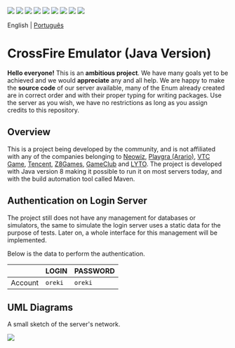 ![](https://github.com/dnangel298/crossfire/releases/tag/v1.0)
[![](https://github.com/dnangel298/crossfire/releases/tag/v1.0)](https://github.com/dnangel298/crossfire/releases/tag/v1.0)
[![](https://github.com/dnangel298/crossfire/releases/tag/v1.0%2016.04%20-%20Java%20-%20Maven?label=Ubuntu%2016.04&logo=ubuntu&logoColor=white&style=flat-square)](https://github.com/dnangel298/crossfire/releases/tag/v1.0)
[![](https://github.com/dnangel298/crossfire/releases/tag/v1.0%2018.04%20-%20Java%20-%20Maven?label=Ubuntu%2018.04&logo=ubuntu&logoColor=white&style=flat-square)](https://github.com/dnangel298/crossfire/releases/tag/v1.0)
[![](https://github.com/dnangel298/crossfire/releases/tag/v1.0%2020.04%20-%20Java%20-%20Maven?label=Ubuntu%2020.04&logo=ubuntu&logoColor=white&style=flat-square)](https://github.com/dnangel298/crossfire/releases/tag/v1.0)
[![](https://github.com/dnangel298/crossfire/releases/tag/v1.0%202016%20-%20Java%20-%20Maven?label=Windows%202016&logo=windows&style=flat-square)](https://github.com/dnangel298/crossfire/releases/tag/v1.0)
[![](https://github.com/dnangel298/crossfire/releases/tag/v1.0%202019%20-%20Java%20-%20Maven?label=Windows%202019&logo=windows&style=flat-square)](https://github.com/dnangel298/crossfire/releases/tag/v1.0)
[![](https://github.com/dnangel298/crossfire/releases/tag/v1.0%20Big%20Sur%2011.0%20-%20Java%20-%20Maven?label=macOS%20Big%20Sur%2011.0&logo=apple&style=flat-square)](https://github.com/dnangel298/crossfire/releases/tag/v1.0)
[![](https://github.com/dnangel298/crossfire/releases/tag/v1.0%20Catalina%2010.15%20-%20Java%20-%20Maven?label=macOS%20Catalina%2010.15&logo=apple&style=flat-square)](https://github.com/dnangel298/crossfire/releases/tag/v1.0)

English | [Português](https://github.com/dnangel298/crossfire/releases/tag/v1.0)

# CrossFire Emulator (Java Version)
**Hello everyone!** This is an **ambitious project**. We have many goals yet to be achieved and we would **appreciate** any and all help. We are happy to make the **source code** of our server available, many of the Enum already created are in correct order and with their proper typing for writing packages. Use the server as you wish, we have no restrictions as long as you assign credits to this repository.

## Overview
This is a project being developed by the community, and is not affiliated with any of the companies belonging to [Neowiz](https://github.com/dnangel298/crossfire/releases/tag/v1.0), [Playgra (Arario)](https://github.com/dnangel298/crossfire/releases/tag/v1.0), [VTC Game](https://github.com/dnangel298/crossfire/releases/tag/v1.0), [Tencent](https://github.com/dnangel298/crossfire/releases/tag/v1.0), [Z8Games](https://github.com/dnangel298/crossfire/releases/tag/v1.0), [GameClub](https://github.com/dnangel298/crossfire/releases/tag/v1.0) and [LYTO](https://github.com/dnangel298/crossfire/releases/tag/v1.0). The project is developed with Java version 8 making it possible to run it on most servers today, and with the build automation tool called Maven.

## Authentication on Login Server
The project still does not have any management for databases or simulators, the same to simulate the login server uses a static data for the purpose of tests. Later on, a whole interface for this management will be implemented.

Below is the data to perform the authentication.

| |LOGIN|PASSWORD|
|---|---|---|
|Account|`oreki`|`oreki`

## UML Diagrams
A small sketch of the server's network.

![](https://github.com/dnangel298/crossfire/releases/tag/v1.0)
